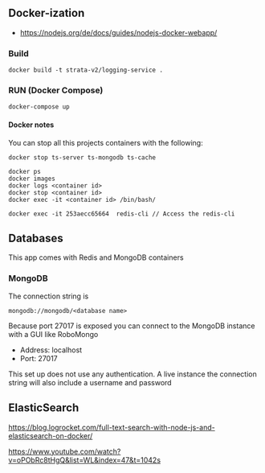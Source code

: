 ## Docker-ization

- https://nodejs.org/de/docs/guides/nodejs-docker-webapp/

### Build

```
docker build -t strata-v2/logging-service .
```

### RUN (Docker Compose)

```
docker-compose up
```

#### Docker notes

You can stop all this projects containers with the following:

```
docker stop ts-server ts-mongodb ts-cache
```

```
docker ps
docker images
docker logs <container id>
docker stop <container id>
docker exec -it <container id> /bin/bash/

docker exec -it 253aecc65664  redis-cli // Access the redis-cli
```

## Databases

This app comes with Redis and MongoDB containers

### MongoDB

The connection string is

```
mongodb://mongodb/<database name>
```

Because port 27017 is exposed you can connect to the MongoDB instance with a GUI like RoboMongo

- Address: localhost
- Port: 27017

This set up does not use any authentication. A live instance the connection string will also include a username and
password

## ElasticSearch

https://blog.logrocket.com/full-text-search-with-node-js-and-elasticsearch-on-docker/

https://www.youtube.com/watch?v=oPObRc8tHgQ&list=WL&index=47&t=1042s
